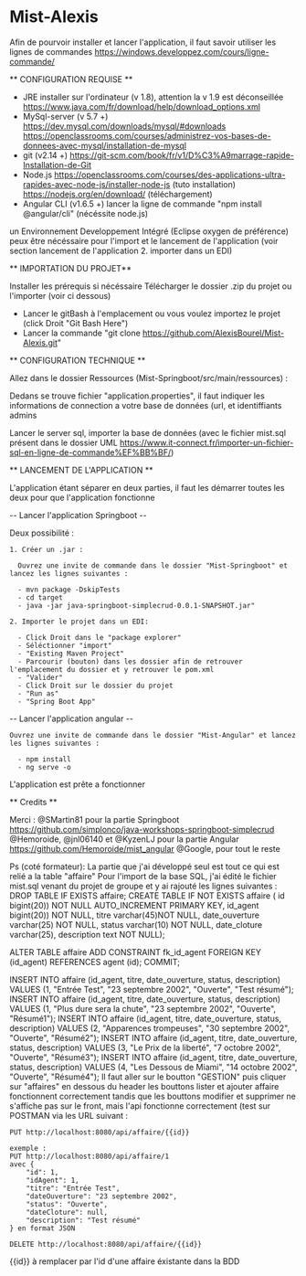 # Mist-Alexis

Afin de pourvoir installer et lancer l'application, il faut savoir utiliser les lignes de commandes
https://windows.developpez.com/cours/ligne-commande/




** CONFIGURATION REQUISE **

- JRE installer sur l'ordinateur (v 1.8), attention la v 1.9 est déconseillée
https://www.java.com/fr/download/help/download_options.xml
- MySql-server (v 5.7 +)
https://dev.mysql.com/downloads/mysql/#downloads
https://openclassrooms.com/courses/administrez-vos-bases-de-donnees-avec-mysql/installation-de-mysql
- git (v2.14 +) 
https://git-scm.com/book/fr/v1/D%C3%A9marrage-rapide-Installation-de-Git
- Node.js 
https://openclassrooms.com/courses/des-applications-ultra-rapides-avec-node-js/installer-node-js (tuto installation)
https://nodejs.org/en/download/ (téléchargement)
- Angular CLI (v1.6.5 +)
lancer la ligne de commande "npm install @angular/cli" (nécéssite node.js)
 
un Environnement Developpement Intégré (Eclipse oxygen de préférence) peux être nécéssaire pour l'import et le lancement de l'application (voir section lancement de l'application 2. importer dans un EDI)




**  IMPORTATION DU PROJET**

Installer les prérequis si nécéssaire
Télécharger le dossier .zip du projet 
ou l'importer (voir ci dessous)
 - Lancer le gitBash à l'emplacement ou vous voulez importez le projet (click Droit "Git Bash Here")
 - Lancer la commande "git clone https://github.com/AlexisBourel/Mist-Alexis.git"
 
 
 
 
**  CONFIGURATION TECHNIQUE   **

Allez dans le dossier Ressources (Mist-Springboot/src/main/ressources) : 

Dedans se trouve fichier "application.properties", il faut indiquer les informations de connection a votre base de données (url, et identiffiants admins 

Lancer le server sql, 
importer la base de données (avec le fichier mist.sql présent dans le dossier UML https://www.it-connect.fr/importer-un-fichier-sql-en-ligne-de-commande%EF%BB%BF/)




** LANCEMENT DE L'APPLICATION **

L'application étant séparer en deux parties, il faut les démarrer toutes les deux pour que l'application fonctionne

-- Lancer l'application Springboot --
 
 Deux possibilité :
  
    1. Créer un .jar : 
    
      Ouvrez une invite de commande dans le dossier "Mist-Springboot" et lancez les lignes suivantes :
      
      - mvn package -DskipTests
      - cd target
      - java -jar java-springboot-simplecrud-0.0.1-SNAPSHOT.jar"
      
    2. Importer le projet dans un EDI:
    
      - Click Droit dans le "package explorer" 
      - Séléctionner "import"
      - "Existing Maven Project"
      - Parcourir (bouton) dans les dossier afin de retrouver l'emplacement du dossier et y retrouver le pom.xml
      - "Valider"
      - Click Droit sur le dossier du projet
      - "Run as"
      - "Spring Boot App"



-- Lancer l'application angular --

    Ouvrez une invite de commande dans le dossier "Mist-Angular" et lancez les lignes suivantes :
      
      - npm install
      - ng serve -o

L'application est prête a fonctionner 

** Credits **

Merci :
@SMartin81 pour la partie Springboot
https://github.com/simplonco/java-workshops-springboot-simplecrud
@Hemoroide, @jnl06140 et @KyzenLJ pour la partie Angular
https://github.com/Hemoroide/mist_angular
@Google, pour tout le reste

Ps (coté formateur): La partie que j'ai développé seul est tout ce qui est relié a la table "affaire" 
  Pour l'import de la base SQL, j'ai édité le fichier mist.sql venant du projet de groupe et y ai rajouté les lignes suivantes :
    DROP TABLE IF EXISTS affaire;
CREATE TABLE IF NOT EXISTS affaire (
    id bigint(20)) NOT NULL AUTO_INCREMENT PRIMARY KEY, 
    id_agent bigint(20)) NOT NULL,
    titre varchar(45)NOT NULL,
    date_ouverture varchar(25) NOT NULL,
    status varchar(10) NOT NULL,
    date_cloture varchar(25),
    description text NOT NULL);
		
ALTER TABLE affaire
  ADD CONSTRAINT fk_id_agent FOREIGN KEY (id_agent) REFERENCES agent (id);
COMMIT;		


INSERT INTO affaire (id_agent, titre, date_ouverture, status, description)
VALUES (1, "Entrée Test", "23 septembre 2002", "Ouverte", "Test résumé");
INSERT INTO affaire (id_agent, titre, date_ouverture, status, description)
VALUES (1, "Plus dure sera la chute", "23 septembre 2002", "Ouverte", "Résumé1");
INSERT INTO affaire (id_agent, titre, date_ouverture, status, description)
VALUES (2, "Apparences trompeuses", "30 septembre 2002", "Ouverte", "Résumé2");
INSERT INTO affaire (id_agent, titre, date_ouverture, status, description)
VALUES (3, "Le Prix de la liberté", "7 octobre 2002", "Ouverte", "Résumé3");
INSERT INTO affaire (id_agent, titre, date_ouverture, status, description)
VALUES (4, "Les Dessous de Miami", "14 octobre 2002", "Ouverte", "Résumé4");
  Il faut aller sur le boutton "GESTION" puis cliquer sur "affaires" en dessous du header
  les bouttons lister et ajouter affaire fonctionnent correctement tandis que les bouttons modifier et supprimer ne s'affiche pas sur le front, mais l'api fonctionne correctement (test sur POSTMAN via les URL suivant :
  
  
    PUT http://localhost:8080/api/affaire/{{id}} 
     
    exemple : 
    PUT http://localhost:8080/api/affaire/1
    avec {
        "id": 1,
        "idAgent": 1,
        "titre": "Entrée Test",
        "dateOuverture": "23 septembre 2002",
        "status": "Ouverte",
        "dateCloture": null,
        "description": "Test résumé"
    } en format JSON
    
    DELETE http://localhost:8080/api/affaire/{{id}} 
      
   {{id}} à remplacer par l'id d'une affaire éxistante dans la BDD
